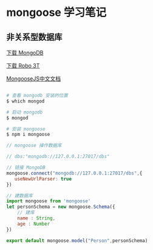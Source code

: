 # mongoose 学习笔记

## 非关系型数据库

[下载 MongoDB](https://www.mongodb.com/download-center#community)

[下载 Robo 3T](https://studio3t.com/download-now/)

[MongooseJS中文文档](https://xiaoxiami.gitbook.io/mongoose/guide)

``` bash

# 查看 mongodb 安装的位置
$ which mongod

# 启动 mongodb
$ mongod

# 安装 mongoose
$ npm i mongoose


```

``` javascript
// mongoose 操作数据库

// dbs:"mongodb://127.0.0.1:27017/dbs"

// 链接 MongoDB
mongoose.connect("mongodb://127.0.0.1:27017/dbs",{
   useNewUrlParser: true 
})

// 建数据库
import mongoose from 'mongoose'
let personSchema = new mongoose.Schema({
    // 建库
    name : String,
    age : Number
})

export default mongoose.model("Person",personSchema)

```








